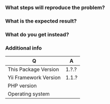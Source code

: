 ### What steps will reproduce the problem?

### What is the expected result?

### What do you get instead?

### Additional info

| Q                      | A
|------------------------| ---
| This Package Version   | 1.?.?
| Yii Framework Version  | 1.1.?
| PHP version            | 
| Operating system       |
